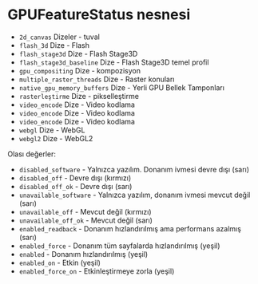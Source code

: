 # GPUFeatureStatus nesnesi

* `2d_canvas` Dizeler - tuval
* `flash_3d` Dize - Flash
* `flash_stage3d` Dize - Flash Stage3D
* `flash_stage3d_baseline` Dize - Flash Stage3D temel profil
* `gpu_compositing` Dize - kompozisyon
* `multiple_raster_threads` Dize - Raster konuları
* `native_gpu_memory_buffers` Dize - Yerli GPU Bellek Tamponları
* `rasterleştirme` Dize - pikselleştirme
* `video_encode` Dize - Video kodlama
* `video_encode` Dize - Video kodlama
* `video_encode` Dize - Video kodlama
* `webgl` Dize - WebGL
* `webgl2` Dize - WebGL2

Olası değerler:

* `disabled_software` - Yalnızca yazılım. Donanım ivmesi devre dışı (sarı)
* `disabled_off` - Devre dışı (kırmızı)
* `disabled_off_ok` - Devre dışı (sarı)
* `unavailable_software` - Yalnızca yazılım, donanım ivmesi mevcut değil (sarı)
* `unavailable_off` - Mevcut değil (kırmızı)
* `unavailable_off_ok` - Mevcut değil (sarı)
* `enabled_readback` - Donanım hızlandırılmış ama performans azalmış (sarı)
* `enabled_force` - Donanım tüm sayfalarda hızlandırılmış (yeşil)
* `enabled` - Donanım hızlandırılmış (yeşil)
* `enabled_on` - Etkin (yeşil)
* `enabled_force_on` - Etkinleştirmeye zorla (yeşil)